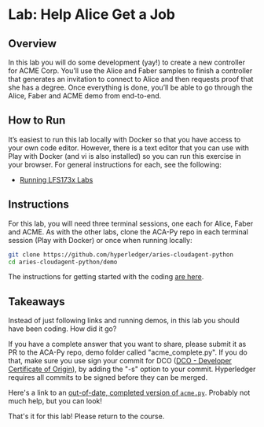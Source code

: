 # Lab: Help Alice Get a Job

## Overview

In this lab you will do some development (yay!) to create a new controller for ACME Corp. You’ll use the Alice and Faber samples to finish a controller that generates an invitation to connect to Alice and then requests proof that she has a degree. Once everything is done, you’ll be able to go through the Alice, Faber and ACME demo from end-to-end.

## How to Run

It’s easiest to run this lab locally with Docker so that you have access to your own code editor. However, there is a text editor that you can use with Play with Docker (and vi is also installed) so you can run this exercise in your browser. For general instructions for each, see the following:

* [Running LFS173x Labs](RunningLabs.md)

## Instructions

For this lab, you will need three terminal sessions, one each for Alice, Faber and ACME. As with the other labs, clone the ACA-Py repo in each terminal session (Play with Docker) or once when running locally:

``` bash
git clone https://github.com/hyperledger/aries-cloudagent-python
cd aries-cloudagent-python/demo

```

The instructions for getting started with the coding [are here](https://github.com/hyperledger/aries-cloudagent-python/blob/master/demo/AcmeDemoWorkshop.md).

## Takeaways

Instead of just following links and running demos, in this lab you should have been coding. How did it go?

If you have a complete answer that you want to share, please submit it as PR to the
ACA-Py repo, demo folder called "acme_complete.py". If you do that, make sure you use sign your commit for DCO ([DCO - Developer Certificate of Origin](https://github.com/apps/dco)),
by adding the "-s" option to your commit. Hyperledger requires all commits to be signed before they can be merged.

Here's a link to an [out-of-date, completed version of `acme.py`](https://github.com/ianco/aries-cloudagent-python/blob/agent_workshop/demo/acme.py). Probably not much help, but you can look!

That's it for this lab! Please return to the course.
